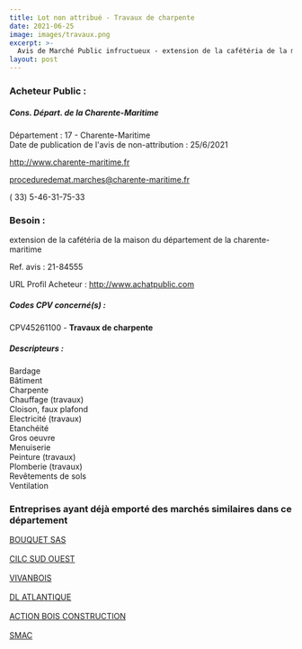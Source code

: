 ```yaml
---
title: Lot non attribué - Travaux de charpente
date: 2021-06-25
image: images/travaux.png
excerpt: >-
  Avis de Marché Public infructueux - extension de la cafétéria de la maison du département de la charente-maritime
layout: post
---
```


### Acheteur Public :
##### Cons. Départ. de la Charente-Maritime
Département : 17 - Charente-Maritime<br/>
Date de publication de l'avis de non-attribution : 25/6/2021


http://www.charente-maritime.fr

proceduredemat.marches@charente-maritime.fr

( 33) 5-46-31-75-33
### Besoin :

extension de la cafétéria de la maison du département de la charente-maritime

Ref. avis : 21-84555

URL Profil Acheteur : http://www.achatpublic.com

##### Codes CPV concerné(s) :
CPV45261100 - **Travaux de charpente** <br/>

##### Descripteurs :
Bardage <br/>
Bâtiment <br/>
Charpente <br/>
Chauffage (travaux) <br/>
Cloison, faux plafond <br/>
Electricité (travaux) <br/>
Etanchéité <br/>
Gros oeuvre <br/>
Menuiserie <br/>
Peinture (travaux) <br/>
Plomberie (travaux) <br/>
Revêtements de sols <br/>
Ventilation <br/>

### Entreprises ayant déjà emporté des marchés similaires dans ce département
<a href="/entreprise-556/siren-407755933">BOUQUET SAS</a><br/><br/>
<a href="/entreprise-565/siren-484511712">CILC SUD OUEST</a><br/><br/>
<a href="/entreprise-568/siren-505033761">VIVANBOIS</a><br/><br/>
<a href="/entreprise-569/siren-509910899">DL ATLANTIQUE</a><br/><br/>
<a href="/entreprise-571/siren-528878002">ACTION BOIS CONSTRUCTION</a><br/><br/>
<a href="/entreprise-573/siren-682040837">SMAC</a><br/><br/>
